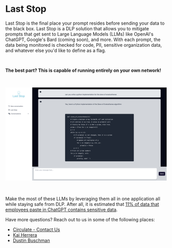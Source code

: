 # Last Stop 

Last Stop is the final place your prompt resides before sending your data to the black box. Last Stop is a DLP solution that allows you to mitigate prompts that get sent to Large Language Models (LLMs) like OpenAI's ChatGPT, Google's Bard (coming soon), and more. With each prompt, the data being monitored is checked for code, PII, sensitive organization data, and whatever else you'd like to define as a flag.

<br />

__The best part? This is capable of running entirely on your own network!__

<br />

![Example image of LLM functionality](assets/example.png)

<br />

Make the most of these LLMs by leveraging them all in one application all while staying safe from DLP. After all, it is estimated that [11% of data that employees paste in ChatGPT contains sensitive data](https://www.csoonline.com/article/3691115/sharing-sensitive-business-data-with-chatgpt-could-be-risky.html).

Have more questions? Reach out to us in some of the following places:
- [Circulate - Contact Us](https://www.circulate.dev/contact)
- [Kai Herrera](https://www.linkedin.com/in/kai-herrera/)
- [Dustin Buschman](https://www.linkedin.com/in/dbuschman/)

